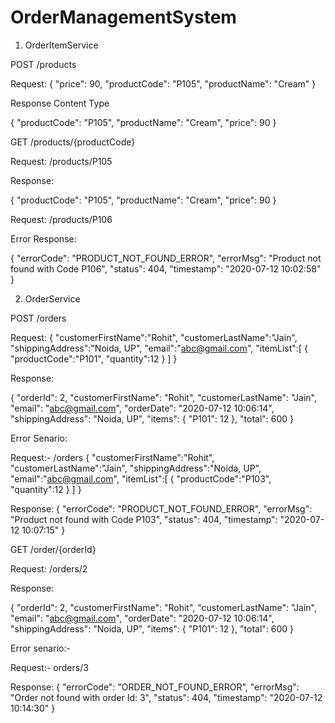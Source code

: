 # OrderManagementSystem

1. OrderItemService

POST /products

Request:
{
  "price": 90,
  "productCode": "P105",
  "productName": "Cream"
}

Response Content Type 

{
  "productCode": "P105",
  "productName": "Cream",
  "price": 90
}

GET /products/{productCode}

Request: /products/P105

Response:

{
  "productCode": "P105",
  "productName": "Cream",
  "price": 90
}

Request: /products/P106

Error Response:

{
  "errorCode": "PRODUCT_NOT_FOUND_ERROR",
  "errorMsg": "Product not found with Code P106",
  "status": 404,
  "timestamp": "2020-07-12 10:02:58"
}

2. OrderService

POST /orders

Request:
{
   "customerFirstName":"Rohit",
   "customerLastName":"Jain",
   "shippingAddress":"Noida, UP",
   "email":"abc@gmail.com",
   "itemList":[
      {
         "productCode":"P101",
         "quantity":12
      }
   ]
}

Response:

{
    "orderId": 2,
    "customerFirstName": "Rohit",
    "customerLastName": "Jain",
    "email": "abc@gmail.com",
    "orderDate": "2020-07-12 10:06:14",
    "shippingAddress": "Noida, UP",
    "items": {
        "P101": 12
    },
    "total": 600
}

Error Senario:

Request:- /orders
{
   "customerFirstName":"Rohit",
   "customerLastName":"Jain",
   "shippingAddress":"Noida, UP",
   "email":"abc@gmail.com",
   "itemList":[
      {
         "productCode":"P103",
         "quantity":12
      }
   ]
}

Response:
{
    "errorCode": "PRODUCT_NOT_FOUND_ERROR",
    "errorMsg": "Product not found with Code P103",
    "status": 404,
    "timestamp": "2020-07-12 10:07:15"
}

GET /order/{orderId}

Request: /orders/2

Response:

{
    "orderId": 2,
    "customerFirstName": "Rohit",
    "customerLastName": "Jain",
    "email": "abc@gmail.com",
    "orderDate": "2020-07-12 10:06:14",
    "shippingAddress": "Noida, UP",
    "items": {
        "P101": 12
    },
    "total": 600
}

Error senario:-

Request:- orders/3

Response:
{
  "errorCode": "ORDER_NOT_FOUND_ERROR",
  "errorMsg": "Order not found with order Id: 3",
  "status": 404,
  "timestamp": "2020-07-12 10:14:30"
}
